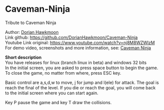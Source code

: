 # Caveman-Ninja
Tribute to Caveman Ninja
 
Author: [Dorian Hawkmoon](https://dorianhawkmoon.github.io/)  
Link github: https://github.com/DorianHawkmoon/Caveman-Ninja   
Youtube Link original: https://www.youtube.com/watch?v=nj8M8WZWIzM  
For demo video, screenshots and more information, see: [Caveman Ninja](https://dorianhawkmoon.github.io/Caveman-Ninja/)  

**Short description**  
You have releases for linux (branch linux in beta) and windows 32 bits  
In the initial screen, you are asked to press space button to begin the game. To close the game, no matter from where, press ESC key.  
  
Basic control are a,s,d,w to move, j for jump and l(ele) for attack. The goal is reach the final of the level. If you die or reach the goal, you will come back to the initial screen where you can start again.  
  
Key P pause the game and key T draw the collisions.